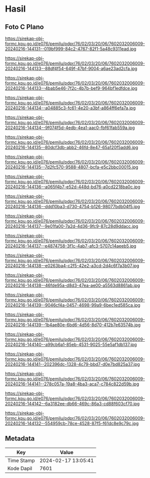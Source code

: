# Hasil

## Foto C Plano

https://sirekap-obj-formc.kpu.go.id/e076/pemilu/pdpr/76/02/03/20/06/7602032006009-20240216-144131--019bf999-84c2-4767-82f1-5a48c9311ead.jpg

https://sirekap-obj-formc.kpu.go.id/e076/pemilu/pdpr/76/02/03/20/06/7602032006009-20240216-144133--88df4f54-649f-47bf-9004-a6ae23ad2cfa.jpg

https://sirekap-obj-formc.kpu.go.id/e076/pemilu/pdpr/76/02/03/20/06/7602032006009-20240216-144133--4bab5e46-7f2c-4b7b-bef9-964bf1edfdce.jpg

https://sirekap-obj-formc.kpu.go.id/e076/pemilu/pdpr/76/02/03/20/06/7602032006009-20240216-144134--a04885c3-fc61-4e20-a3bf-a864ff6efa7a.jpg

https://sirekap-obj-formc.kpu.go.id/e076/pemilu/pdpr/76/02/03/20/06/7602032006009-20240216-144134--9f074f5d-4edb-4ea1-aac0-fbf61fab559a.jpg

https://sirekap-obj-formc.kpu.go.id/e076/pemilu/pdpr/76/02/03/20/06/7602032006009-20240216-144135--80dcf3db-abb2-46fd-8e47-65a120f5add6.jpg

https://sirekap-obj-formc.kpu.go.id/e076/pemilu/pdpr/76/02/03/20/06/7602032006009-20240216-144135--7d2fc570-9588-4807-bcfa-e5c2bbc00015.jpg

https://sirekap-obj-formc.kpu.go.id/e076/pemilu/pdpr/76/02/03/20/06/7602032006009-20240216-144136--a065f4b7-e52d-448d-bd76-a0cd2218ba0c.jpg

https://sirekap-obj-formc.kpu.go.id/e076/pemilu/pdpr/76/02/03/20/06/7602032006009-20240216-144136--ddd10ba3-d730-4754-b126-98077bdb04f5.jpg

https://sirekap-obj-formc.kpu.go.id/e076/pemilu/pdpr/76/02/03/20/06/7602032006009-20240216-144137--9e01fa00-7a2d-4d36-9fc9-87c28d9ddacc.jpg

https://sirekap-obj-formc.kpu.go.id/e076/pemilu/pdpr/76/02/03/20/06/7602032006009-20240216-144137--e4874758-3f1c-4ab7-afc3-5707c14aeeb5.jpg

https://sirekap-obj-formc.kpu.go.id/e076/pemilu/pdpr/76/02/03/20/06/7602032006009-20240216-144138--e0263ba4-c2f5-42e2-a3cd-2d4c6f7a3b07.jpg

https://sirekap-obj-formc.kpu.go.id/e076/pemilu/pdpr/76/02/03/20/06/7602032006009-20240216-144138--46fde95a-d8d3-47ea-ae00-a5563d8861ab.jpg

https://sirekap-obj-formc.kpu.go.id/e076/pemilu/pdpr/76/02/03/20/06/7602032006009-20240216-144139--9046cf4a-0457-4698-99a9-6bec1ed585ca.jpg

https://sirekap-obj-formc.kpu.go.id/e076/pemilu/pdpr/76/02/03/20/06/7602032006009-20240216-144139--1b4ae80e-6bd6-4d56-8d70-412b7e63574b.jpg

https://sirekap-obj-formc.kpu.go.id/e076/pemilu/pdpr/76/02/03/20/06/7602032006009-20240216-144140--a99cb6a1-85eb-4531-9025-55e5af1db137.jpg

https://sirekap-obj-formc.kpu.go.id/e076/pemilu/pdpr/76/02/03/20/06/7602032006009-20240216-144141--202396dc-1328-4c79-bbd7-d0e7bd825a37.jpg

https://sirekap-obj-formc.kpu.go.id/e076/pemilu/pdpr/76/02/03/20/06/7602032006009-20240216-144141--278c057a-19a8-4ba3-aca7-c784c822d59b.jpg

https://sirekap-obj-formc.kpu.go.id/e076/pemilu/pdpr/76/02/03/20/06/7602032006009-20240216-144142--6a3182ee-db66-469c-86a3-cd88f603cf70.jpg

https://sirekap-obj-formc.kpu.go.id/e076/pemilu/pdpr/76/02/03/20/06/7602032006009-20240216-144132--554959cb-78ce-4528-87f5-f61dc8e9c79c.jpg


## Metadata

| Key        | Value               |
| ---------- | ------------------- |
| Time Stamp | 2024-02-17 13:05:41 |
| Kode Dapil | 7601                |



